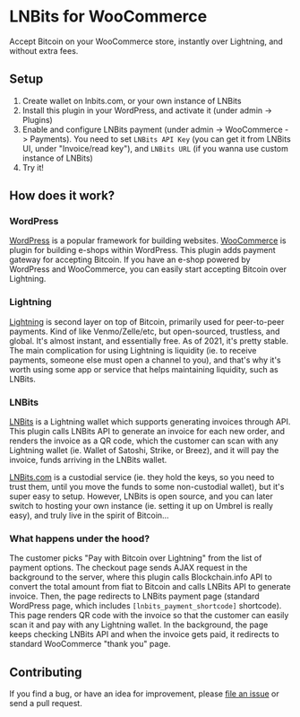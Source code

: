 # LNBits for WooCommerce

Accept Bitcoin on your WooCommerce store, instantly over Lightning, and without extra fees.


## Setup
1. Create wallet on lnbits.com, or your own instance of LNBits
1. Install this plugin in your WordPress, and activate it (under admin -> Plugins)
2. Enable and configure LNBits payment (under admin -> WooCommerce -> Payments). You need to set `LNBits API Key` (you can get it from LNBits UI, under "Invoice/read key"), and `LNBits URL` (if you wanna use custom instance of LNBits)
3. Try it!

## How does it work?

### WordPress

[WordPress](https://wordpress.org/) is a popular framework for building websites. [WooCommerce](https://woocommerce.com/) is plugin for building e-shops within WordPress. This plugin adds payment gateway for accepting Bitcoin. If you have an e-shop powered by WordPress and WooCommerce, you can easily start accepting Bitcoin over Lightning.

### Lightning

[Lightning](https://en.wikipedia.org/wiki/Lightning_Network) is second layer on top of Bitcoin, primarily used for peer-to-peer payments. Kind of like Venmo/Zelle/etc, but open-sourced, trustless, and global. It's almost instant, and essentially free. As of 2021, it's pretty stable. The main complication for using Lightning is liquidity (ie. to receive payments, someone else must open a channel to you), and that's why it's worth using some app or service that helps maintaining liquidity, such as LNBits.

### LNBits

[LNBits](https://lnbits.org/) is a Lightning wallet which supports generating invoices through API. This plugin calls LNBits API to generate an invoice for each new order, and renders the invoice as a QR code, which the customer can scan with any Lightning wallet (ie. Wallet of Satoshi, Strike, or Breez), and it will pay the invoice, funds arriving in the LNBits wallet.

[LNBits.com](https://lnbits.com/) is a custodial service (ie. they hold the keys, so you need to trust them, until you move the funds to some non-custodial wallet), but it's super easy to setup. However, LNBits is open source, and you can later switch to hosting your own instance (ie. setting it up on Umbrel is really easy), and truly live in the spirit of Bitcoin...

### What happens under the hood?

The customer picks "Pay with Bitcoin over Lightning" from the list of payment options. The checkout page sends AJAX request in the background to the server, where this plugin calls Blockchain.info API to convert the total amount from fiat to Bitcoin and calls LNBits API to generate invoice. Then, the page redirects to LNBits payment page (standard WordPress page, which includes `[lnbits_payment_shortcode]` shortcode). This page renders QR code with the invoice so that the customer can easily scan it and pay with any Lightning wallet. In the background, the page keeps checking LNBits API and when the invoice gets paid, it redirects to standard WooCommerce "thank you" page.


## Contributing

If you find a bug, or have an idea for improvement, please [file an issue](https://gitlab.com/soverign-individuals/lnbits-for-woocommerce/-/issues/new) or send a pull request.
